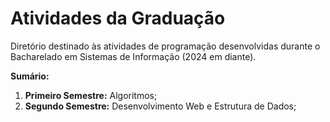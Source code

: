 # Atividades da Graduação
Diretório destinado às atividades de programação desenvolvidas durante o Bacharelado em Sistemas de Informação (2024 em diante).

**Sumário:**
1. **Primeiro Semestre:** Algoritmos;
2. **Segundo Semestre:** Desenvolvimento Web e Estrutura de Dados;